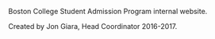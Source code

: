 Boston College Student Admission Program internal website.

Created by Jon Giara, Head Coordinator 2016-2017.
